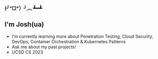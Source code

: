 ### (╯°□°）╯︵ ┻━┻
## I'm Josh(ua)
- I’m currently learning more about Penetration Testing, Cloud Security, DevOps, Container Orchestration & Kubernetes Patterns
- Ask me about my past projects!
- UCSD CS 2023
<!--
**JoshuaSantillan/JoshuaSantillan** is a ✨ _special_ ✨ repository because its `README.md` (this file) appears on your GitHub profile.

Here are some ideas to get you started:


-->
